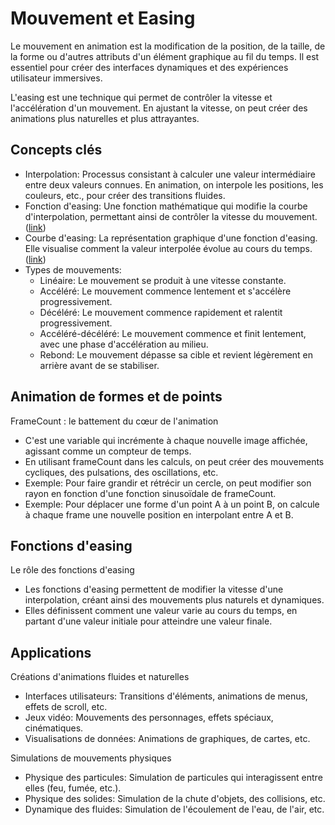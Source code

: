 # Mouvement et Easing

Le mouvement en animation est la modification de la position, de la taille, de la forme ou d'autres attributs d'un élément graphique au fil du temps. Il est essentiel pour créer des interfaces dynamiques et des expériences utilisateur immersives.

L'easing est une technique qui permet de contrôler la vitesse et l'accélération d'un mouvement. En ajustant la vitesse, on peut créer des animations plus naturelles et plus attrayantes.

## Concepts clés

- Interpolation: Processus consistant à calculer une valeur intermédiaire entre deux valeurs connues. En animation, on interpole les positions, les couleurs, etc., pour créer des transitions fluides.
- Fonction d'easing: Une fonction mathématique qui modifie la courbe d'interpolation, permettant ainsi de contrôler la vitesse du mouvement. ([link](https://github.com/AndrewRayCode/easing-utils/blob/master/src/easing.js))
- Courbe d'easing: La représentation graphique d'une fonction d'easing. Elle visualise comment la valeur interpolée évolue au cours du temps. ([link](https://andrewraycode.github.io/easing-utils/gh-pages/))
- Types de mouvements:
  - Linéaire: Le mouvement se produit à une vitesse constante.
  - Accéléré: Le mouvement commence lentement et s'accélère progressivement.
  - Décéléré: Le mouvement commence rapidement et ralentit progressivement.
  - Accéléré-décéléré: Le mouvement commence et finit lentement, avec une phase d'accélération au milieu.
  - Rebond: Le mouvement dépasse sa cible et revient légèrement en arrière avant de se stabiliser.

## Animation de formes et de points

FrameCount : le battement du cœur de l'animation

- C'est une variable qui incrémente à chaque nouvelle image affichée, agissant comme un compteur de temps.
- En utilisant frameCount dans les calculs, on peut créer des mouvements cycliques, des pulsations, des oscillations, etc.
- Exemple: Pour faire grandir et rétrécir un cercle, on peut modifier son rayon en fonction d'une fonction sinusoïdale de frameCount.
- Exemple: Pour déplacer une forme d'un point A à un point B, on calcule à chaque frame une nouvelle position en interpolant entre A et B.

## Fonctions d'easing

Le rôle des fonctions d'easing

- Les fonctions d'easing permettent de modifier la vitesse d'une interpolation, créant ainsi des mouvements plus naturels et dynamiques.
- Elles définissent comment une valeur varie au cours du temps, en partant d'une valeur initiale pour atteindre une valeur finale.

## Applications

Créations d'animations fluides et naturelles

- Interfaces utilisateurs: Transitions d'éléments, animations de menus, effets de scroll, etc.
- Jeux vidéo: Mouvements des personnages, effets spéciaux, cinématiques.
- Visualisations de données: Animations de graphiques, de cartes, etc.

Simulations de mouvements physiques

- Physique des particules: Simulation de particules qui interagissent entre elles (feu, fumée, etc.).
- Physique des solides: Simulation de la chute d'objets, des collisions, etc.
- Dynamique des fluides: Simulation de l'écoulement de l'eau, de l'air, etc.
